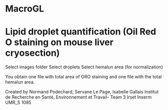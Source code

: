 # MacroGL
# Lipid droplet quantification (Oil Red O staining on mouse liver cryosection)

Select images folder
Select droplets
Select hemalun area (for normalization)

You obtain one file with total area of ORO staining and one file with the total hemalun area.

Created by Normand Podechard, Servane Le Page, Isabelle Gallais
Institut de Recherche en Santé, Environnement et Travail- Team 3 Irset
Inserm UMR_S 1085
